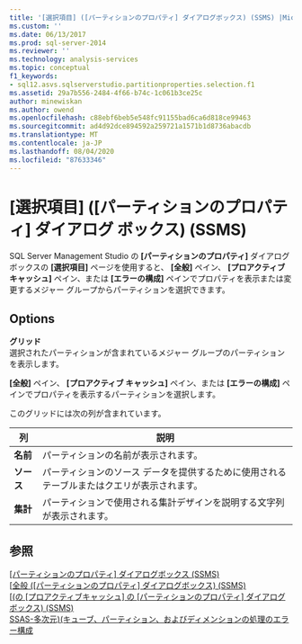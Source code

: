 ```yaml
---
title: '[選択項目] ([パーティションのプロパティ] ダイアログボックス) (SSMS) |Microsoft Docs'
ms.custom: ''
ms.date: 06/13/2017
ms.prod: sql-server-2014
ms.reviewer: ''
ms.technology: analysis-services
ms.topic: conceptual
f1_keywords:
- sql12.asvs.sqlserverstudio.partitionproperties.selection.f1
ms.assetid: 29a7b556-2484-4f66-b74c-1c061b3ce25c
author: minewiskan
ms.author: owend
ms.openlocfilehash: c88ebf6beb5e548fc91155bad6ca6d818ce99463
ms.sourcegitcommit: ad4d92dce894592a259721a1571b1d8736abacdb
ms.translationtype: MT
ms.contentlocale: ja-JP
ms.lasthandoff: 08/04/2020
ms.locfileid: "87633346"
---
```

# <a name="selection-partition-properties-dialog-box-ssms"></a>[選択項目] ([パーティションのプロパティ] ダイアログ ボックス) (SSMS)
  SQL Server Management Studio の **[パーティションのプロパティ]** ダイアログ ボックスの **[選択項目]** ページを使用すると、 **[全般]** ペイン、 **[プロアクティブ キャッシュ]** ペイン、または **[エラーの構成]** ペインでプロパティを表示または変更するメジャー グループからパーティションを選択できます。  
  
## <a name="options"></a>Options  
 **グリッド**  
 選択されたパーティションが含まれているメジャー グループのパーティションを表示します。  
  
 **[全般]** ペイン、 **[プロアクティブ キャッシュ]** ペイン、または **[エラーの構成]** ペインでプロパティを表示するパーティションを選択します。  
  
 このグリッドには次の列が含まれています。  
  
|列|説明|  
|------------|-----------------|  
|**名前**|パーティションの名前が表示されます。|  
|**ソース**|パーティションのソース データを提供するために使用されるテーブルまたはクエリが表示されます。|  
|**集計**|パーティションで使用される集計デザインを説明する文字列が表示されます。|  
  
## <a name="see-also"></a>参照  
 [[パーティションのプロパティ] ダイアログボックス &#40;SSMS&#41;](partition-properties-dialog-box-ssms.md)   
 [[全般 &#40;[パーティションのプロパティ] ダイアログボックス&#41; &#40;SSMS&#41;](general-partition-properties-dialog-box-ssms.md)   
 [[&#40;の [プロアクティブキャッシュ] の [パーティションのプロパティ] ダイアログボックス&#41; &#40;SSMS&#41;](proactive-caching-partition-properties-dialog-box-ssms.md)   
 [SSAS-多次元&#41;&#40;キューブ、パーティション、およびディメンションの処理のエラー構成](multidimensional-models/error-configuration-for-cube-partition-and-dimension-processing.md)  
  
  
